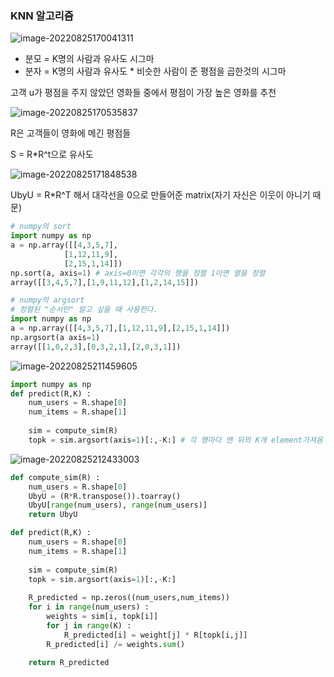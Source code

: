 ### KNN 알고리즘

![image-20220825170041311](C:\Users\kiki2\AppData\Roaming\Typora\typora-user-images\image-20220825170041311.png)

* 분모 = K명의 사람과 유사도 시그마
* 분자 = K명의 사람과 유사도 * 비슷한 사람이 준 평점을 곱한것의 시그마

고객 u가 평점을 주지 않았던 영화들 중에서 평점이 가장 높은 영화를 추천

![image-20220825170535837](C:\Users\kiki2\AppData\Roaming\Typora\typora-user-images\image-20220825170535837.png)

R은 고객들이 영화에 메긴 평점들

S = R*R^t으로 유사도

![image-20220825171848538](C:\Users\kiki2\AppData\Roaming\Typora\typora-user-images\image-20220825171848538.png)

UbyU = R*R^T 해서 대각선을 0으로 만들어준 matrix(자기 자신은 이웃이 아니기 때문)

```python
# numpy의 sort
import numpy as np
a = np.array([[4,3,5,7],
            [1,12,11,9],
            [2,15,1,14]])
np.sort(a, axis=1) # axis=0이면 각각의 행을 정렬 1이면 열을 정렬
array([[3,4,5,7],[1,9,11,12],[1,2,14,15]])
```

```python
# numpy의 argsort
# 정렬된 "순서만" 알고 싶을 때 사용한다.
import numpy as np
a = np.array([[4,3,5,7],[1,12,11,9],[2,15,1,14]])
np.argsort(a axis=1)
array([[1,0,2,3],[0,3,2,1],[2,0,3,1]])
```

![image-20220825211459605](C:\Users\kiki2\AppData\Roaming\Typora\typora-user-images\image-20220825211459605.png)

```python
import numpy as np
def predict(R,K) :
    num_users = R.shape[0]
    num_items = R.shape[1]
    
    sim = compute_sim(R)
    topk = sim.argsort(axis=1)[:,-K:] # 각 행마다 맨 뒤의 K개 element가져옴 
```

![image-20220825212433003](C:\Users\kiki2\AppData\Roaming\Typora\typora-user-images\image-20220825212433003.png)

```python
def compute_sim(R) :
    num_users = R.shape[0]
    UbyU = (R*R.transpose()).toarray()
    UbyU[range(num_users), range(num_users)]
    return UbyU

def predict(R,K) :
    num_users = R.shape[0]
    num_items = R.shape[1]
    
    sim = compute_sim(R)
    topk = sim.argsort(axis=1)[:,-K:]
    
    R_predicted = np.zeros((num_users,num_items))
    for i in range(num_users) :
        weights = sim[i, topk[i]]
        for j in range(K) :
            R_predicted[i] = weight[j] * R[topk[i,j]]
        R_predicted[i] /= weights.sum()
    
    return R_predicted
```

